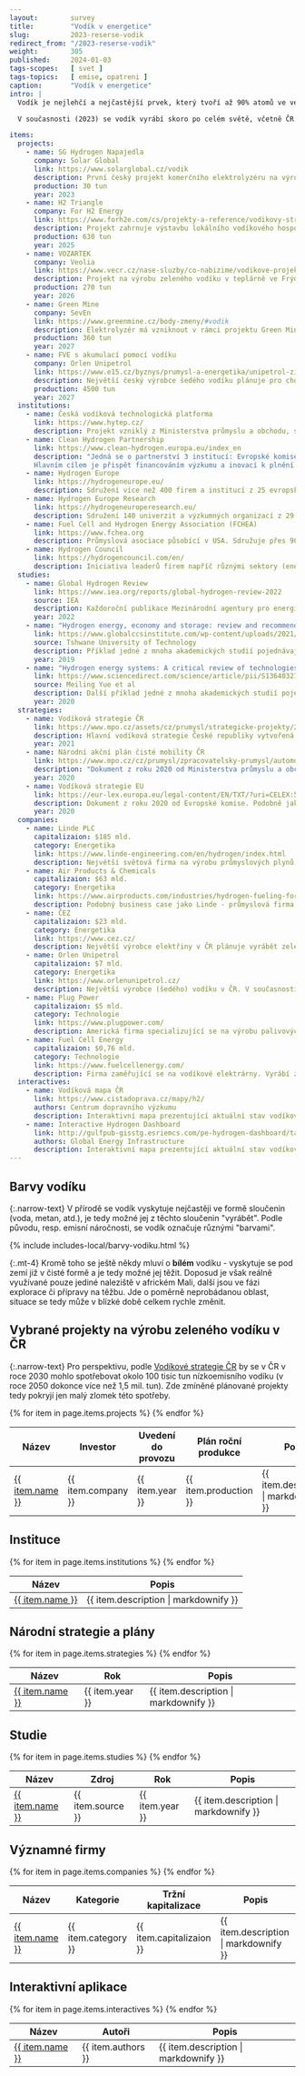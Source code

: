 ```yaml
---
layout:        survey
title:         "Vodík v energetice"
slug:          2023-reserse-vodik
redirect_from: "/2023-reserse-vodik"
weight:        305
published:     2024-01-03
tags-scopes:   [ svet ]
tags-topics:   [ emise, opatreni ]
caption:       "Vodík v energetice"
intro: |
  Vodík je nejlehčí a nejčastější prvek, který tvoří až 90% atomů ve vesmíru. Díky své schopnosti akumulace energie se o něm často mluví jako o technologii budoucnosti, jeho použití je však v jiných odvětvích zcela běžné již mnoho let. Dnes je využíván mimo jiné například v chemickém průmyslu jako redukční činidlo, či v zemědělství pro výrobu hnojiv. Zatímco v roce 2022 dosáhla celosvětová poptávka po vodíku 95 Mt, v roce 2050 se odhaduje až na 600 Mt.

  V současnosti (2023) se vodík vyrábí skoro po celém světě, včetně ČR. U nás jde však výhradně o šedý (emisní) vodík vyráběný v rámci petro-chemického průmyslu firmami jako např. litvínovský Unipetrol či ústecká Spolchemie. Zelený vodík pro komerční použití se v ČR doposud nevyrábí, existuje však několik výzkumných projektů, které komerční výrobu plánují zavést.

items:
  projects:
    - name: SG Hydrogen Napajedla
      company: Solar Global
      link: https://www.solarglobal.cz/vodik
      description: První český projekt komerčního elektrolyzéru na výrobu zeleného vodíku pomocí elektřiny z vlastní střešní solární elektrárny.
      production: 30 tun
      year: 2023
    - name: H2 Triangle
      company: For H2 Energy
      link: https://www.forh2e.com/cs/projekty-a-reference/vodikovy-strategicky-projekt-h.html
      description: Projekt zahrnuje výstavbu lokálního vodíkového hospodářství, rozvoj vědecko-výzkumné činnosti v oblasti vodíku a vybudování výrobních a montážních hal, které poskytnou zázemí pro dodavatele vodíkových technologií. Výstavba bude realizována v areálu Strategické průmyslové zóny Triangle u Žatce.
      production: 630 tun
      year: 2025
    - name: VOZARTEK
      company: Veolia
      link: https://www.vecr.cz/nase-sluzby/co-nabizime/vodikove-projekty-veolia/
      description: Projekt na výrobu zeleného vodíku v teplárně ve Frýdku-Místku. Jako zdroj energie bude sloužit kombinace elektrické energie z FVE a odpadní biomasy. V budoucnu je plánovaná také větrná elektrárna.
      production: 270 tun
      year: 2026
    - name: Green Mine
      company: SevEn
      link: https://www.greenmine.cz/body-zmeny/#vodik
      description: Elektrolyzér má vzniknout v rámci projektu Green Mine, který představuje celkovou revitalizaci mosteckého lomu ČSA, v němž skončí těžba v roce 2025.
      production: 360 tun
      year: 2027
    - name: FVE s akumulací pomocí vodíku
      company: Orlen Unipetrol
      link: https://www.e15.cz/byznys/prumysl-a-energetika/unipetrol-ziskal-dotaci-na-miliardovy-vodikovy-projekt-obri-elektrolyzer-spusti-do-ctyr-let-1399502
      description: Největší český výrobce šedého vodíku plánuje pro chod elektrolyzéru kombinovat vlastní energii ze slunce s dodávkami zelené energie od jiných subjektů.
      production: 4500 tun
      year: 2027
  institutions:
    - name: Česká vodíková technologická platforma
      link: https://www.hytep.cz/
      description: Projekt vzniklý z Ministerstva průmyslu a obchodu, spolufinancovaný z EU. Jeho cílem je podpora rozvoje vodíku v ČR pomocí propojování zainteresovaných subjektů a publikování informací veřejnosti.
    - name: Clean Hydrogen Partnership
      link: https://www.clean-hydrogen.europa.eu/index_en
      description: "Jedná se o partnerství 3 institucí: Evropské komise, Hydrogen Europe a Hydrogen Europe Research.
      Hlavním cílem je přispět financováním výzkumu a inovací k plnění cílů Green Dealu a Vodíkové strategie. Dále pak urychlit rozvoj čistého vodíku a posílit jeho konkurenceschopnost."
    - name: Hydrogen Europe
      link: https://hydrogeneurope.eu/
      description: Sdružení více než 400 firem a institucí z 25 evropských zemí. Součást Clean Hydrogen Partnership, ve kterém reprezentuje zájmy komerčního sektoru.
    - name: Hydrogen Europe Research
      link: https://hydrogeneuroperesearch.eu/
      description: Sdružení 140 univerzit a výzkumných organizací z 29 zemí. Součást Clean Hydrogen Partnership, ve kterém reprezentuje zájmy akademické sféry.
    - name: Fuel Cell and Hydrogen Energy Association (FCHEA)
      link: https://www.fchea.org
      description: Průmyslová asociace působící v USA. Sdružuje přes 90 firem v oblasti výroby, distribuce a inovací vodíkové energetiky. Cílem je podpora komercializace a propagace vodíkových palivových článků.
    - name: Hydrogen Council
      link: https://hydrogencouncil.com/en/
      description: Iniciativa leaderů firem napříč různými sektory (energetika, doprava, zpracovatelský průmysl) s cílem podpořit transformaci čisté energetiky. Nyní sdružuje přes 150 firem z celého světa.
  studies:
    - name: Global Hydrogen Review
      link: https://www.iea.org/reports/global-hydrogen-review-2022
      source: IEA
      description: Každoroční publikace Mezinárodní agentury pro energii shrnující veškerou aktuální situaci ohledně využití vodíku v energetice. Obsah je strukturován do hlavních oblastí problematiky jako jsou výroba, spotřeba, infrastruktura, obchod, politika, inovace, apod. U příkladů očekávaného budoucího vývoje jsou vždy uvedeny dva scénáře - jeden více pesimistický, reflektující současný stav politiky a druhý optimistický, který bere v potaz politické sliby. Cílem dokumentu je informovat stakeholdery sektoru energetiky o současném vývoji a očekávaných budoucích možnostech využití vodíku. Jedná se o ideální zdroj technických informací pro potřeby citace.
      year: 2022
    - name: "Hydrogen energy, economy and storage: review and recommendation"
      link: https://www.globalccsinstitute.com/wp-content/uploads/2021/11/Global-Status-of-CCS-2021-Global-CCS-Institute-1121.pdf
      source: Tshwane University of Technology
      description: Příklad jedné z mnoha akademických studií pojednávajících o základních energetických vlastnostech vodíků. Článek mimo jiné porovnává různé metody skladování vodíku z technického i ekonomického pohledu. Také obsahuje porovnání energetické hodnoty vodíku na kg hmotnosti oproti ostatním konvenčním zdrojům energie.
      year: 2019
    - name: "Hydrogen energy systems: A critical review of technologies, applications, trends and challenges"
      link: https://www.sciencedirect.com/science/article/pii/S1364032121004688
      source: Meiling Yue et al
      description: Další příklad jedné z mnoha akademických studií pojednávajících o základních energetických vlastnostech vodíků. Článek mimo jiné zmiňuje možnosti využití v energetice, jako například smíchání vodíku se zemním plynem a použití existujících plynovodů. Dále udává náklady na výrobu jednotky elektřiny pro různé vodíkové technologie.
      year: 2020
  strategies:
    - name: Vodíková strategie ČR
      link: https://www.mpo.cz/assets/cz/prumysl/strategicke-projekty/2021/8/Vodikova-strategie_CZ_G_2021-26-07.pdf
      description: Hlavní vodíková strategie České republiky vytvořená společně Ministerstvem průmyslu a obchodu, Ministerstvem dopravy a Ministerstvem životního prostředí. Vychází z Vodíkové strategie EU a bohužel neobsahuje moc konkrétních cílů. Mezi konkrétnější informace patří scénář spotřeby vodíku po odvětvích a očekávaný časový vývoj zavádění vodíku do dopravy, průmyslu apod, rozdělený na 3 etapy do roku 2050.
      year: 2021
    - name: Národní akční plán čisté mobility ČR
      link: https://www.mpo.cz/cz/prumysl/zpracovatelsky-prumysl/automobilovy-prumysl/aktualizace-narodniho-akcniho-planu-ciste-mobility--254445/
      description: "Dokument z roku 2020 od Ministerstva průmyslu a obchodu. Na rozdíl od Vodíkové strategie obsahuje velmi konkrétní a měřitelné cíle již pro rok 2030. Jde například o následující: 95 vodíkových autobusů k roku 2025 a 870 vodíkových autobusů k roku 2030. 40–50 tisíc osobních vodíkových vozidel do roku 2030. Po celé ČR by v té době mělo být 80 stanic pro optimální pokrytí republiky a dostupnost plnění pro zákazníky 15 vodíkových plnicích stanic fungujících v roce 2025 napříč ČR."
      year: 2020
    - name: Vodíková strategie EU
      link: https://eur-lex.europa.eu/legal-content/EN/TXT/?uri=CELEX:52020DC0301
      description: Dokument z roku 2020 od Evropské komise. Podobně jako Vodíková strategie ČR rozděluje budoucí vývoj vodíku na 3 etapy do roku 2050, zaměřující se na instalaci elektrolyzérů, výrobu zeleného vodíku, import vodíku a jeho využití při vyrovnávání elektrizační soustavy.
      year: 2020
  companies:
    - name: Linde PLC
      capitalizaion: $185 mld.
      category: Energetika
      link: https://www.linde-engineering.com/en/hydrogen/index.html
      description: Největší světová firma na výrobu průmyslových plynů, zároveň jeden z největších výrobců vodíku. Pokrývá celý hodnotový řetězec od výroby po distribuci a ukládání. Na svém webu firma uvádí, že vyrábí šedý, modrý i zelený vodík, podle různých dostupných informací v současné době silně investuje do rozvoje zeleného vodíku.
    - name: Air Products & Chemicals
      capitalizaion: $63 mld.
      category: Energetika
      link: https://www.airproducts.com/industries/hydrogen-fueling-for-mobility
      description: Podobný business case jako Linde - průmyslová firma vyrábějící mimo jiné i vodík, v současnosti silně investující do zeleného vodíku.
    - name: ČEZ
      capitalizaion: $23 mld.
      category: Energetika
      link: https://www.cez.cz/
      description: Největší výrobce elektřiny v ČR plánuje vyrábět zelený vodík z vlastních zdrojů. Například má již v plánu konkrétní projekt na plnící stanici se 100% zeleným vodíkem v Mníšku pod Brdy.
    - name: Orlen Unipetrol
      capitalizaion: $7 mld.
      category: Energetika
      link: https://www.orlenunipetrol.cz/
      description: Největší výrobce (šedého) vodíku v ČR. V současnosti se zaměřuje na výstavbu plnících stanic pro vodíková auta - plánuje 28 do roku 2030. Na začátku roku 2024 má dvě v provozu, další ve výstavbě. V budoucnu plánuje investovat i do zeleného vodíku.
    - name: Plug Power
      capitalizaion: $5 mld.
      category: Technologie
      link: https://www.plugpower.com/
      description: Americká firma specializující se na výrobu palivových článků, které se používají pro konverzi vodíku na elektrickou energii. Mimo to sama vyrábí zelený vodík. Na rozdíl od např. Linde se zabývá pouze ekologickými řešeními (žádný šedý vodík, atp.)
    - name: Fuel Cell Energy
      capitalizaion: $0,76 mld.
      category: Technologie
      link: https://www.fuelcellenergy.com/
      description: Firma zaměřující se na vodíkové elektrárny. Vyrábí zelený vodík a palivové články s cílem dekarbonizace energetického průmyslu.
  interactives:
    - name: Vodíková mapa ČR
      link: https://www.cistadoprava.cz/mapy/h2/
      authors: Centrum dopravního výzkumu
      description: Interaktivní mapa prezentující aktuální stav vodíkových projektů v České republice. Pro každý bod uvádí provozovatele, stupeň realizace a způsob výroby vodíku.
    - name: Interactive Hydrogen Dashboard
      link: http://gulfpub-gisstg.esriemcs.com/pe-hydrogen-dashboard/tabs/h2dashboard.html
      authors: Global Energy Infrastructure
      description: Interaktivní mapa prezentující aktuální stav vodíkových projektů po celém světě, pravděpodobně však není pro některé státy příliš detailní (jako např. pro ČR). Pro každý bod uvádí provozovatele, stupeň realizace a způsob výroby vodíku.
---
```


## Barvy vodíku

{:.narrow-text}
V přírodě se vodík vyskytuje nejčastěji ve formě sloučenin (voda, metan, atd.), je tedy možné jej z těchto sloučenin "vyrábět". Podle původu, resp. emisní náročnosti, se vodík označuje různými "barvami".

<div class="narrow-text" markdown="1">
{% include includes-local/barvy-vodiku.html %}

{:.mt-4}
Kromě toho se ještě někdy mluví o **bílém** vodíku - vyskytuje se pod zemí již v čisté formě a je tedy možné jej těžit. Doposud je však reálně využívané pouze jediné naleziště v africkém Mali, další jsou ve fázi explorace či přípravy na těžbu. Jde o poměrně neprobádanou oblast, situace se tedy může v blízké době celkem rychle změnit.
</div>

## Vybrané projekty na výrobu zeleného vodíku v ČR

{:.narrow-text}
Pro perspektivu, podle [Vodíkové strategie ČR](https://www.mpo.cz/assets/cz/rozcestnik/pro-media/tiskove-zpravy/2021/7/VODIK-A4-BOOK-final.pdf) by se v ČR v roce 2030 mohlo spotřebovat okolo 100 tisíc tun nízkoemisního vodíku (v roce 2050 dokonce více než 1,5 mil. tun). Zde zmíněné plánované projekty tedy pokryjí jen malý zlomek této spotřeby.

<table class="table table-striped table-hover mt-4 mb-4">
  <thead>
    <tr>
      <th scope="col" class="text-uppercase">Název</th>
      <th scope="col" class="text-uppercase">Investor</th>
      <th scope="col" class="text-uppercase">Uvedení do provozu</th>
      <th scope="col" class="text-uppercase">Plán roční produkce</th>
      <th scope="col" class="text-uppercase">Popis</th>
    </tr>
  </thead>
  <tbody>
    {% for item in page.items.projects %}
    <tr>
      <td class="align-middle font-weight-bold">
        <a href="{{ item.link }}">{{ item.name }}</a>
      </td>
      <td class="align-middle">{{ item.company }}</td>
      <td class="align-middle">{{ item.year }}</td>
      <td class="align-middle">{{ item.production }}</td>
      <td class="align-middle">{{ item.description | markdownify }}</td>
    </tr>
    {% endfor %}
  </tbody>
</table>

## Instituce

<table class="table table-striped table-hover mt-4 mb-4">
  <thead>
    <tr>
      <th scope="col" class="text-uppercase">Název</th>
      <th scope="col" class="text-uppercase">Popis</th>
    </tr>
  </thead>
  <tbody>
    {% for item in page.items.institutions %}
    <tr>
      <td class="align-middle font-weight-bold">
        <a href="{{ item.link }}">{{ item.name }}</a>
      </td>
      <td class="align-middle">{{ item.description | markdownify }}</td>
    </tr>
    {% endfor %}
  </tbody>
</table>

## Národní strategie a plány

<table class="table table-striped table-hover mt-4 mb-4">
  <thead>
    <tr>
      <th scope="col" class="text-uppercase">Název</th>
      <th scope="col" class="text-uppercase">Rok</th>
      <th scope="col" class="text-uppercase">Popis</th>
    </tr>
  </thead>
  <tbody>
    {% for item in page.items.strategies %}
    <tr>
      <td class="align-middle font-weight-bold">
        <a href="{{ item.link }}">{{ item.name }}</a>
      </td>
      <td class="align-middle">{{ item.year }}</td>
      <td class="align-middle">{{ item.description | markdownify }}</td>
    </tr>
    {% endfor %}
  </tbody>
</table>

## Studie

<table class="table table-striped table-hover mt-4 mb-4">
  <thead>
    <tr>
      <th scope="col" class="text-uppercase">Název</th>
      <th scope="col" class="text-uppercase">Zdroj</th>
      <th scope="col" class="text-uppercase">Rok</th>
      <th scope="col" class="text-uppercase">Popis</th>
    </tr>
  </thead>
  <tbody>
    {% for item in page.items.studies %}
    <tr>
      <td class="align-middle font-weight-bold">
        <a href="{{ item.link }}">{{ item.name }}</a>
      </td>
      <td class="align-middle">{{ item.source }}</td>
      <td class="align-middle">{{ item.year }}</td>
      <td class="align-middle">{{ item.description | markdownify }}</td>
    </tr>
    {% endfor %}
  </tbody>
</table>

## Významné firmy

<table class="table table-striped table-hover mt-4 mb-4">
  <thead>
    <tr>
      <th scope="col" class="text-uppercase">Název</th>
      <th scope="col" class="text-uppercase">Kategorie</th>
      <th scope="col" class="text-uppercase">Tržní kapitalizace</th>
      <th scope="col" class="text-uppercase">Popis</th>
    </tr>
  </thead>
  <tbody>
    {% for item in page.items.companies %}
    <tr>
      <td class="align-middle font-weight-bold">
        <a href="{{ item.link }}">{{ item.name }}</a>
      </td>
      <td class="align-middle">{{ item.category }}</td>
      <td class="align-middle">{{ item.capitalizaion }}</td>
      <td class="align-middle">{{ item.description | markdownify }}</td>
    </tr>
    {% endfor %}
  </tbody>
</table>

## Interaktivní aplikace

<table class="table table-striped table-hover mt-4 mb-4">
  <thead>
    <tr>
      <th scope="col" class="text-uppercase">Název</th>
      <th scope="col" class="text-uppercase">Autoři</th>
      <th scope="col" class="text-uppercase">Popis</th>
    </tr>
  </thead>
  <tbody>
    {% for item in page.items.interactives %}
    <tr>
      <td class="align-middle font-weight-bold">
        <a href="{{ item.link }}">{{ item.name }}</a>
      </td>
      <td class="align-middle">{{ item.authors }}</td>
      <td class="align-middle">{{ item.description | markdownify }}</td>
    </tr>
    {% endfor %}
  </tbody>
</table>
